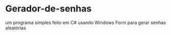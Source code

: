# Gerador-de-senhas

um programa simples feito em C# usando Windows Form para gerar senhas aleatórias
